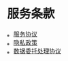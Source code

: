 # 服务条款


<span class="lipointer" ></span>[服务协议](/agreement/service) <br>
<span class="lipointer" ></span>[隐私政策](/agreement/privacy) <br>
<span class="lipointer" ></span>[数据委托处理协议](/agreement/data-processing-agreement)
<style>
  .lipointer{
    float:left;
    margin-top:12px;
    margin-right:10px;
    display:inline-block;
    width:5px;
    height:5px;
    border-radius:4px;
    background:#666
  }
</style>